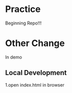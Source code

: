 # Practice

Beginning Repo!!!

# Other Change

In demo 

## Local Development

1.open index.html in browser